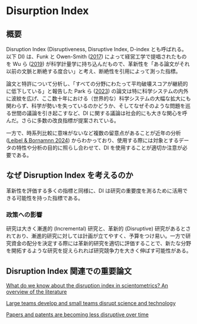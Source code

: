 # Disurption Index
## 概要

Disruption Index (Disruptiveness, Disruptive Index, D-index とも呼ばれる。以下 DI) は、Funk と Owen-Smith ([2017](https://pubsonline.informs.org/doi/abs/10.1287/mnsc.2015.2366)) によって経営工学で提唱されたものを Wu ら ([2019](https://www.nature.com/articles/s41586-019-0941-9)) が科学計量学に持ち込んだもので、革新性を「ある論文がそれ以前の文脈と断絶する度合い」と考え、断絶性を引用によって測った指標。

論文と特許について分析し、「すべての分野にわたって平均破壊スコアが継続的に低下している」と報告した Park ら ([2023](https://www.nature.com/articles/s41586-022-05543-x)) の論文は特に科学システムの内外に波紋を広げ、ここ数十年における（世界的な）科学システムの大幅な拡大にも関わらず、科学が勢いを失っているのかどうか、そしてなぜそのような問題を巡る世間の議論を引き起こすなど、DI に関する議論は社会的にも大きな関心を呼んだ。さらに多数の改良指標が提案されている。

一方で、時系列比較に意味がないなど複数の留意点があることが近年の分析 ([Leibel & Bornamnn 2024](https://link.springer.com/article/10.1007/s11192-023-04873-5)) からわかっており、使用する際には対象とするデータの特性や分析の目的に照らし合わせて、DI を使用することが適切か注意が必要である。

## なぜ Disruption Index を考えるのか

革新性を評価する多くの指標と同様に、DI は研究の重要度を測るために活用できる可能性を持った指標である。

### 政策への影響

研究は大きく漸進的 (Incremental) 研究と、革新的 (Disruptive) 研究があるとされており、漸進的研究に対しては計画が立てやすく、予算をつけ易い。一方で研究資金の配分を決定する際には革新的研究を適切に評価することで、新たな分野を開拓するような研究を捉えられれば研究競争力を大きく伸ばす可能性がある。

## Disruption Index 関連での重要論文

[What do we know about the disruption index in scientometrics? An overview of the literature](https://link.springer.com/article/10.1007/s11192-023-04873-5)

[Large teams develop and small teams disrupt science and technology](https://www.nature.com/articles/s41586-019-0941-9)

[Papers and patents are becoming less disruptive over time](https://www.nature.com/articles/s41586-022-05543-x)
